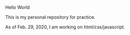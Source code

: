 Hello World

This is my personal repository for practice.

As of Feb. 29, 2020, I am working on html/css/javascript.

